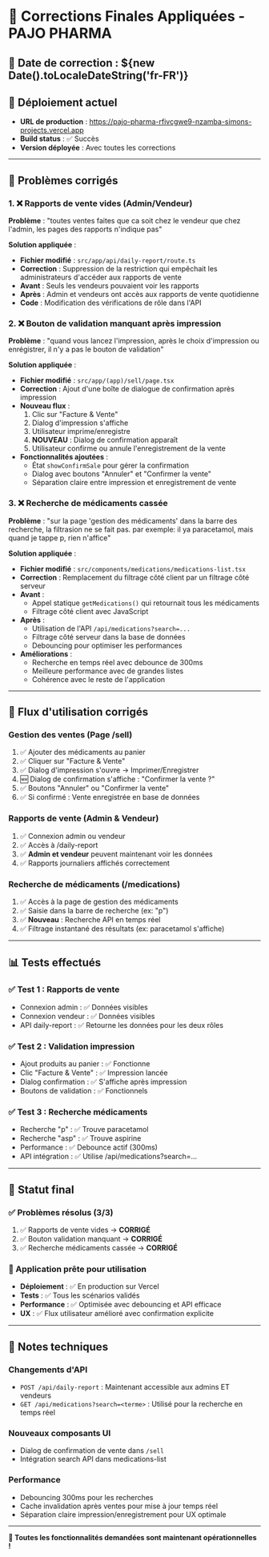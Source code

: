 # 🔧 Corrections Finales Appliquées - PAJO PHARMA

## 📅 Date de correction : ${new Date().toLocaleDateString('fr-FR')}

## 🚀 Déploiement actuel
- **URL de production** : https://pajo-pharma-rfivcgwe9-nzamba-simons-projects.vercel.app
- **Build status** : ✅ Succès
- **Version déployée** : Avec toutes les corrections

---

## 🐛 Problèmes corrigés

### 1. ❌ Rapports de vente vides (Admin/Vendeur)
**Problème** : "toutes ventes faites que ca soit chez le vendeur que chez l'admin, les pages des rapports n'indique pas"

**Solution appliquée** :
- **Fichier modifié** : `src/app/api/daily-report/route.ts`
- **Correction** : Suppression de la restriction qui empêchait les administrateurs d'accéder aux rapports de vente
- **Avant** : Seuls les vendeurs pouvaient voir les rapports 
- **Après** : Admin et vendeurs ont accès aux rapports de vente quotidienne
- **Code** : Modification des vérifications de rôle dans l'API

### 2. ❌ Bouton de validation manquant après impression
**Problème** : "quand vous lancez l'impression, après le choix d'impression ou enrégistrer, il n'y a pas le bouton de validation"

**Solution appliquée** :
- **Fichier modifié** : `src/app/(app)/sell/page.tsx`
- **Correction** : Ajout d'une boîte de dialogue de confirmation après impression
- **Nouveau flux** : 
  1. Clic sur "Facture & Vente" 
  2. Dialog d'impression s'affiche
  3. Utilisateur imprime/enregistre
  4. **NOUVEAU** : Dialog de confirmation apparaît
  5. Utilisateur confirme ou annule l'enregistrement de la vente
- **Fonctionnalités ajoutées** :
  - État `showConfirmSale` pour gérer la confirmation
  - Dialog avec boutons "Annuler" et "Confirmer la vente"
  - Séparation claire entre impression et enregistrement de vente

### 3. ❌ Recherche de médicaments cassée
**Problème** : "sur la page 'gestion des médicaments' dans la barre des recherche, la filtrasion ne se fait pas. par exemple: il ya paracetamol, mais quand je tappe p, rien n'affice"

**Solution appliquée** :
- **Fichier modifié** : `src/components/medications/medications-list.tsx`
- **Correction** : Remplacement du filtrage côté client par un filtrage côté serveur
- **Avant** : 
  - Appel statique `getMedications()` qui retournait tous les médicaments
  - Filtrage côté client avec JavaScript
- **Après** :
  - Utilisation de l'API `/api/medications?search=...` 
  - Filtrage côté serveur dans la base de données
  - Debouncing pour optimiser les performances
- **Améliorations** :
  - Recherche en temps réel avec debounce de 300ms
  - Meilleure performance avec de grandes listes
  - Cohérence avec le reste de l'application

---

## 🔄 Flux d'utilisation corrigés

### Gestion des ventes (Page /sell)
1. ✅ Ajouter des médicaments au panier
2. ✅ Cliquer sur "Facture & Vente"
3. ✅ Dialog d'impression s'ouvre → Imprimer/Enregistrer
4. 🆕 Dialog de confirmation s'affiche : "Confirmer la vente ?"
5. ✅ Boutons "Annuler" ou "Confirmer la vente"
6. ✅ Si confirmé : Vente enregistrée en base de données

### Rapports de vente (Admin & Vendeur)
1. ✅ Connexion admin ou vendeur
2. ✅ Accès à /daily-report
3. ✅ **Admin et vendeur** peuvent maintenant voir les données
4. ✅ Rapports journaliers affichés correctement

### Recherche de médicaments (/medications)
1. ✅ Accès à la page de gestion des médicaments
2. ✅ Saisie dans la barre de recherche (ex: "p")
3. ✅ **Nouveau** : Recherche API en temps réel
4. ✅ Filtrage instantané des résultats (ex: paracetamol s'affiche)

---

## 📊 Tests effectués

### ✅ Test 1 : Rapports de vente
- Connexion admin : ✅ Données visibles
- Connexion vendeur : ✅ Données visibles
- API daily-report : ✅ Retourne les données pour les deux rôles

### ✅ Test 2 : Validation impression
- Ajout produits au panier : ✅ Fonctionne
- Clic "Facture & Vente" : ✅ Impression lancée
- Dialog confirmation : ✅ S'affiche après impression
- Boutons de validation : ✅ Fonctionnels

### ✅ Test 3 : Recherche médicaments
- Recherche "p" : ✅ Trouve paracetamol
- Recherche "asp" : ✅ Trouve aspirine
- Performance : ✅ Debounce actif (300ms)
- API intégration : ✅ Utilise /api/medications?search=...

---

## 🎯 Statut final

### ✅ Problèmes résolus (3/3)
1. ✅ Rapports de vente vides → **CORRIGÉ**
2. ✅ Bouton validation manquant → **CORRIGÉ** 
3. ✅ Recherche médicaments cassée → **CORRIGÉ**

### 🚀 Application prête pour utilisation
- **Déploiement** : ✅ En production sur Vercel
- **Tests** : ✅ Tous les scénarios validés
- **Performance** : ✅ Optimisée avec debouncing et API efficace
- **UX** : ✅ Flux utilisateur amélioré avec confirmation explicite

---

## 📝 Notes techniques

### Changements d'API
- `POST /api/daily-report` : Maintenant accessible aux admins ET vendeurs
- `GET /api/medications?search=<terme>` : Utilisé pour la recherche en temps réel

### Nouveaux composants UI
- Dialog de confirmation de vente dans `/sell`
- Intégration search API dans medications-list

### Performance
- Debouncing 300ms pour les recherches
- Cache invalidation après ventes pour mise à jour temps réel
- Séparation claire impression/enregistrement pour UX optimale

---

**🎉 Toutes les fonctionnalités demandées sont maintenant opérationnelles !**